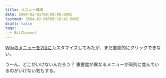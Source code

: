 ```yaml
---
title: メニュー構成
date: 2004-02-01T00:00:00.000Z
lastmod: 2004-02-06T00:18:41.000Z
draft: false
tags:
  - BitChannel
---
```


[Wikiのメニューを2段に](/posts/20040129/p03)カスタマイズしてみたが、まだ直感的にクリックできない。

う〜ん、どこがいけないんだろう？ 重要度が異なるメニューが同列に並んでいるのがいけない気もする。
